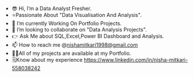 - 😎 Hi, I’m a Data Analyst Fresher.
- ⭐Passionate About "Data Visualisation And Analysis".
- 🌱 I’m currently Working On Portfolio Projects.
- 💞️ I’m looking to collaborate on "Data Analysis Projects".
- 👉 Ask Me about SQL,Excel,Power BI Dashboard and Analysis.
- 📫 How to reach me @nishamitkari1998@gmail.com 
- 👩‍💻All of my projects are available at my Portfolio.
- 🗒️Know about my experience https://www.linkedin.com/in/nisha-mitkari-558038242

<!---
Nishamitkari/Nishamitkari is a ✨ special ✨ repository because its `README.md` (this file) appears on your GitHub profile.
You can click the Preview link to take a look at your changes.
--->
